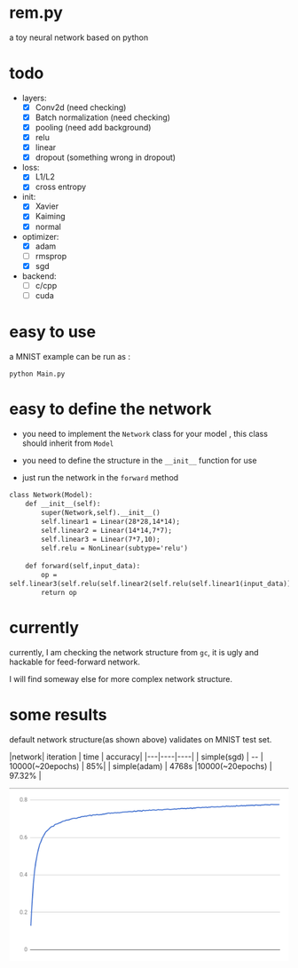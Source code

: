 # rem.py

a toy neural network based on python

# todo

* layers:
    - [x] Conv2d (need checking)
    - [x] Batch normalization (need checking)
    - [x] pooling (need add background)
    - [x] relu
    - [x] linear
    - [x] dropout (something wrong in dropout)
    
* loss:
    - [x] L1/L2
    - [x] cross entropy
* init:
    - [x] Xavier
    - [x] Kaiming
    - [x] normal
     
* optimizer:
    - [x] adam
    - [ ] rmsprop
    - [x] sgd
    
* backend:
    - [ ] c/cpp
    - [ ] cuda

# easy to use

a MNIST example can be run as :

```
python Main.py
```

# easy to define the network

* you need to implement the `Network` class for your model , this class should inherit from `Model`

* you need to define the structure in the `__init__` function for use

* just run the network in the `forward` method


```
class Network(Model):
    def __init__(self):
        super(Network,self).__init__()
        self.linear1 = Linear(28*28,14*14);
        self.linear2 = Linear(14*14,7*7);
        self.linear3 = Linear(7*7,10);
        self.relu = NonLinear(subtype='relu')
        
    def forward(self,input_data):
        op = self.linear3(self.relu(self.linear2(self.relu(self.linear1(input_data)))))
        return op

```

# currently

currently, I am checking the network structure from `gc`, it is ugly and hackable for feed-forward network.

I will find someway else for more complex network structure.


# some results

default network structure(as shown above) validates on MNIST test set.

|network| iteration | time | accuracy|
|---|----|----|
| simple(sgd) | -- | 10000(~20epochs) | 85%|
| simple(adam) | 4768s |10000(~20epochs) |  97.32% |

![accuracy](https://github.com/vinthony/rem.py/blob/master/assets/default.png)
